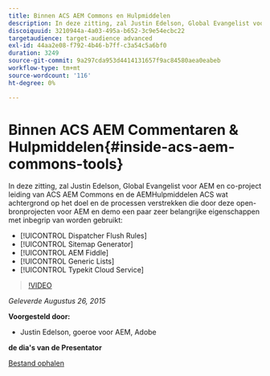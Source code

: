 ```yaml
---
title: Binnen ACS AEM Commons en Hulpmiddelen
description: In deze zitting, zal Justin Edelson, Global Evangelist voor AEM en co-project leiding van ACS AEM Commons en ACS AEM Hulpmiddelen wat achtergrond op het doel en de processen verstrekken die door deze open bronprojecten voor AEM en demo een paar zeer belangrijke eigenschappen worden gebruikt.
discoiquuid: 3210944a-4a03-495a-b652-3c9e54ecbc22
targetaudience: target-audience advanced
exl-id: 44aa2e08-f792-4b46-b7ff-c3a54c5a6bf0
duration: 3249
source-git-commit: 9a297cda953d4414131657f9ac84580aea0eabeb
workflow-type: tm+mt
source-wordcount: '116'
ht-degree: 0%

---
```


# Binnen ACS AEM Commentaren &amp; Hulpmiddelen{#inside-acs-aem-commons-tools}

In deze zitting, zal Justin Edelson, Global Evangelist voor AEM en co-project leiding van ACS AEM Commons en de AEMHulpmiddelen ACS wat achtergrond op het doel en de processen verstrekken die door deze open-bronprojecten voor AEM en demo een paar zeer belangrijke eigenschappen met inbegrip van worden gebruikt:

* [!UICONTROL Dispatcher Flush Rules]
* [!UICONTROL Sitemap Generator]
* [!UICONTROL AEM Fiddle]
* [!UICONTROL Generic Lists]
* [!UICONTROL Typekit Cloud Service]

>[!VIDEO](https://video.tv.adobe.com/v/19374/?quality=9)

*Geleverde Augustus 26, 2015*

**Voorgesteld door:**

* Justin Edelson, goeroe voor AEM, Adobe

**de dia&#39;s van de Presentator**

[Bestand ophalen](assets/08262015-commons-and-tools.pptx)
<!--
[Get back to the Overview](https://helpx.adobe.com/nl/experience-manager/kt/eseminars/gems/aem-index.html)
-->
